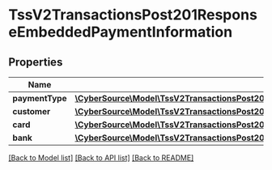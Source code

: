 # TssV2TransactionsPost201ResponseEmbeddedPaymentInformation

## Properties
Name | Type | Description | Notes
------------ | ------------- | ------------- | -------------
**paymentType** | [**\CyberSource\Model\TssV2TransactionsPost201ResponseEmbeddedPaymentInformationPaymentType**](TssV2TransactionsPost201ResponseEmbeddedPaymentInformationPaymentType.md) |  | [optional] 
**customer** | [**\CyberSource\Model\TssV2TransactionsPost201ResponseEmbeddedPaymentInformationCustomer**](TssV2TransactionsPost201ResponseEmbeddedPaymentInformationCustomer.md) |  | [optional] 
**card** | [**\CyberSource\Model\TssV2TransactionsPost201ResponseEmbeddedPaymentInformationCard**](TssV2TransactionsPost201ResponseEmbeddedPaymentInformationCard.md) |  | [optional] 
**bank** | [**\CyberSource\Model\TssV2TransactionsPost201ResponseEmbeddedPaymentInformationBank**](TssV2TransactionsPost201ResponseEmbeddedPaymentInformationBank.md) |  | [optional] 

[[Back to Model list]](../README.md#documentation-for-models) [[Back to API list]](../README.md#documentation-for-api-endpoints) [[Back to README]](../README.md)


